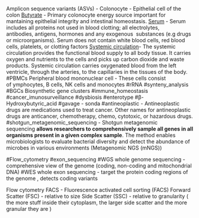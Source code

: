 Amplicon sequence variants (ASVs) - 
Colonocyte - Epithelial cell of the colon
[Butyrate](https://en.wikipedia.org/wiki/Butyric_acid#Biochemistry) - Primary colonocyte energy source important for mantaining epithelial integrity and intestinal homeostasis. 
[Serum](https://en.wikipedia.org/wiki/Serum_(blood)) - Serum includes all proteins not used in blood clotting; all electrolytes, antibodies, antigens, hormones and any exogenous  substances (e.g drugs or microorganisms). Serum does not contain white blood cells, red blood cells, platelets, or clotting factors
[Systemic circulation](https://training.seer.cancer.gov/anatomy/cardiovascular/blood/pathways.html#:~:text=The%20systemic%20circulation%20provides%20the,the%20tissues%20of%20the%20body.)- The systemic circulation provides the functional blood supply to all body tissue. It carries oxygen and nutrients to the cells and picks up carbon dioxide and waste products. Systemic circulation carries oxygenated blood from the left ventricle, through the arteries, to the capillaries in the tissues of the body.
#PBMCs Peripheral blood mononuclear cell - These cells consist of ymphocytes, B cells, NK cells and monocytes
#rRNA 
#synteny_analysis
#BGCs Biosynthetic gene clusters 
#immune_homeostasis
#cancer_imunosurveillance
#dysbiosis
#enterotype
#β-Hydroxybutyric_acid 
#gavage - sonda 
#antineoplastic - Antineoplastic drugs are medications used to treat cancer. Other names for antineoplastic drugs are anticancer, chemotherapy, chemo, cytotoxic, or hazardous drugs.
#shotgun_metagenomic_sequencing   - Shotgun metagenomic sequencing **allows researchers to comprehensively sample all genes in all organisms present in a given complex sample**. The method enables microbiologists to evaluate bacterial diversity and detect the abundance of microbes in various environments (Metagenomic NGS (mNGS))

#Flow_cytometry
#exon_sequencing 
#WGS whole genome sequencing - comprehensive view of the genome (coding, non-coding and mitochondrial DNA)
#WES whole exon sequencing - target the protein coding regions of the genome , detects coding variants 

Flow cytometry 
FACS - Fluorescence activated cell sorting (FACS)
Forward Scatter (FSC) - relative to size
Side Scatter (SSC) - relative to granularity ( the more stuff inside their cytoplasm, the larger side scatter and the more granular they are  )